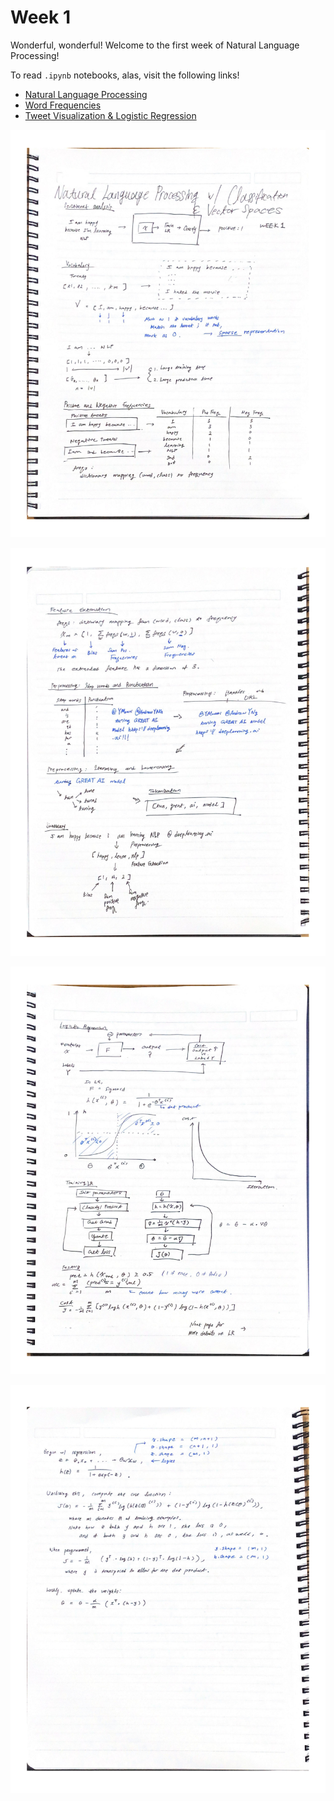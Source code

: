 # Week 1

Wonderful, wonderful! Welcome to the first week of Natural Language Processing!

To read `.ipynb` notebooks, alas, visit the following links!

- [Natural Language Processing](src/notebook/C1_W1_lecture_nb_01_preprocessing.ipynb)
- [Word Frequencies](./src/notebook/C1_W1_lecture_nb_02_word_frequencies.ipynb)
- [Tweet Visualization & Logistic Regression](nlp/c1_nlp_classification_vector_spaces/w1/src/notebook/C1_W1_lecture_nb_03_logistic_regression_model.ipynb)

![img](./src/img/0001.jpg)

![img](./src/img/0002.jpg)

![img](./src/img/0003.jpg)

![img](./src/img/0004.jpg)